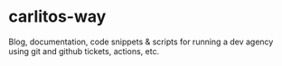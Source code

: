 # carlitos-way
Blog, documentation, code snippets &amp; scripts for running a dev agency using git and github tickets, actions, etc.
